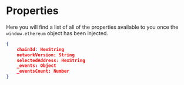 # Properties

Here you will find a list of all of the properties available to you once the `window.ethereum` object has been injected.

```json
{
    chainId: HexString
    networkVersion: String
    selectedAddress: HexString
    _events: Object
    _eventsCount: Number
}
```
